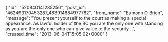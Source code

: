  {
   "id": "520840141285256",
   "post_id": "462493170453287_483914884977782",
   "from_name": "Eamonn O Brien",
   "message": "You present yourself to the court as making a special appearance. As lawful holder of the BC you are the only one with standing as you are the only one who can give value to the security...",
   "created_time": "2013-06-04T15:05:02+0000"
 }
